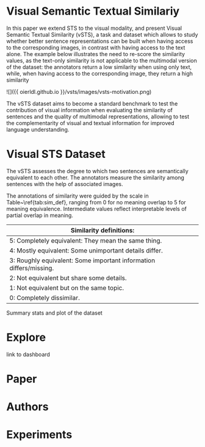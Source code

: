 # Visual Semantic Textual Similariy

In this paper we extend STS to the visual modality, and present Visual
Semantic Textual Similarity (vSTS), a task and dataset which allows to
study whether better sentence representations can be built when having
access to the corresponding images, in contrast with having access to
the text alone. The example below illustrates the need to re-score the
similarity values, as the text-only similarity is not applicable to
the multimodal version of the dataset: the annotators return a low
similarity when using only text, while, when having access to the
corresponding image, they return a high similarity

![]({{ oierldl.github.io }}/vsts/images/vsts-motivation.png)


The vSTS dataset aims to become a standard benchmark to test the
contribution of visual information when evaluating the similarity of
sentences and the quality of multimodal representations, allowing to
test the complementarity of visual and textual information for
improved language understanding.


# Visual STS Dataset

The vSTS assesses the degree to which two sentences are semantically
equivalent to each other. The annotators measure the similarity among
sentences with the help of associated images.

The annotations of similarity were guided by the scale in
Table~\ref{tab:sim_def}, ranging from 0 for no meaning overlap to 5
for meaning equivalence. Intermediate values reflect interpretable
levels of partial overlap in meaning.


|Similarity definitions:|
|-----------------------|
| 5: Completely equivalent: They mean the same thing. |
| 4: Mostly equivalent: Some unimportant details differ. |
| 3: Roughly equivalent: Some important information differs/missing. |
| 2: Not equivalent but share some details. |
| 1: Not equivalent but on the same topic. |
| 0: Completely dissimilar. |



Summary stats and plot of the dataset


# Explore 

link to dashboard

# Paper


# Authors


# Experiments
